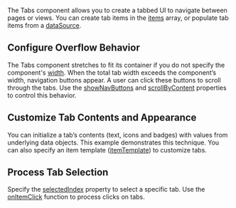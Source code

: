 The Tabs component allows you to create a tabbed UI to navigate between pages or views. You can create tab items in the [items](/Documentation/ApiReference/UI_Components/dxTabs/Configuration/items/) array, or populate tab items from a [dataSource](/Documentation/ApiReference/UI_Components/dxTabs/Configuration/#dataSource).

## Configure Overflow Behavior

The Tabs component stretches to fit its container if you do not specify the component's [width](/Documentation/ApiReference/UI_Components/dxTabs/Configuration/#width). When the total tab width exceeds the component’s width, navigation buttons appear. A user can click these buttons to scroll through the tabs. Use the [showNavButtons](/Documentation/ApiReference/UI_Components/dxTabs/Configuration/#showNavButtons) and [scrollByContent](/Documentation/ApiReference/UI_Components/dxTabs/Configuration/#scrollByContent) properties to control this behavior.

## Customize Tab Contents and Appearance

You can initialize a tab’s contents (text, icons and badges) with values from underlying data objects. This example demonstrates this technique.
You can also specify an item template ([itemTemplate](/Documentation/ApiReference/UI_Components/dxTabs/Configuration/#itemTemplate)) to customize tabs.

## Process Tab Selection

Specify the [selectedIndex](/Documentation/ApiReference/UI_Components/dxTabs/Configuration/#selectedIndex) property to select a specific tab. Use the [onItemClick](/Documentation/ApiReference/UI_Components/dxTabs/Configuration/#onItemClick) function to process clicks on tabs.

